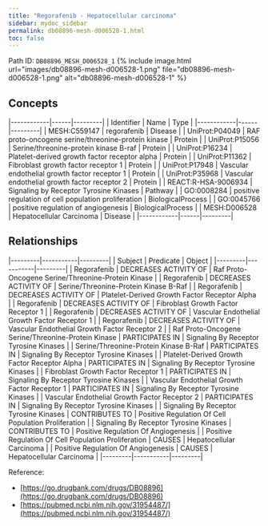 ```yaml
---
title: "Regorafenib - Hepatocellular carcinoma"
sidebar: mydoc_sidebar
permalink: db08896-mesh-d006528-1.html
toc: false 
---
```



Path ID: `DB08896_MESH_D006528_1`
{% include image.html url="images/db08896-mesh-d006528-1.png" file="db08896-mesh-d006528-1.png" alt="db08896-mesh-d006528-1" %}

## Concepts

|------------|------|---------|
| Identifier | Name | Type    |
|------------|------|---------|
| MESH:C559147 | regorafenib | Disease |
| UniProt:P04049 | RAF proto-oncogene serine/threonine-protein kinase | Protein |
| UniProt:P15056 | Serine/threonine-protein kinase B-raf | Protein |
| UniProt:P16234 | Platelet-derived growth factor receptor alpha | Protein |
| UniProt:P11362 | Fibroblast growth factor receptor 1 | Protein |
| UniProt:P17948 | Vascular endothelial growth factor receptor 1 | Protein |
| UniProt:P35968 | Vascular endothelial growth factor receptor 2 | Protein |
| REACT:R-HSA-9006934 | Signaling by Receptor Tyrosine Kinases | Pathway |
| GO:0008284 | positive regulation of cell population proliferation | BiologicalProcess |
| GO:0045766 | positive regulation of angiogenesis | BiologicalProcess |
| MESH:D006528 | Hepatocellular Carcinoma | Disease |
|------------|------|---------|

## Relationships

|---------|-----------|---------|
| Subject | Predicate | Object  |
|---------|-----------|---------|
| Regorafenib | DECREASES ACTIVITY OF | Raf Proto-Oncogene Serine/Threonine-Protein Kinase |
| Regorafenib | DECREASES ACTIVITY OF | Serine/Threonine-Protein Kinase B-Raf |
| Regorafenib | DECREASES ACTIVITY OF | Platelet-Derived Growth Factor Receptor Alpha |
| Regorafenib | DECREASES ACTIVITY OF | Fibroblast Growth Factor Receptor 1 |
| Regorafenib | DECREASES ACTIVITY OF | Vascular Endothelial Growth Factor Receptor 1 |
| Regorafenib | DECREASES ACTIVITY OF | Vascular Endothelial Growth Factor Receptor 2 |
| Raf Proto-Oncogene Serine/Threonine-Protein Kinase | PARTICIPATES IN | Signaling By Receptor Tyrosine Kinases |
| Serine/Threonine-Protein Kinase B-Raf | PARTICIPATES IN | Signaling By Receptor Tyrosine Kinases |
| Platelet-Derived Growth Factor Receptor Alpha | PARTICIPATES IN | Signaling By Receptor Tyrosine Kinases |
| Fibroblast Growth Factor Receptor 1 | PARTICIPATES IN | Signaling By Receptor Tyrosine Kinases |
| Vascular Endothelial Growth Factor Receptor 1 | PARTICIPATES IN | Signaling By Receptor Tyrosine Kinases |
| Vascular Endothelial Growth Factor Receptor 2 | PARTICIPATES IN | Signaling By Receptor Tyrosine Kinases |
| Signaling By Receptor Tyrosine Kinases | CONTRIBUTES TO | Positive Regulation Of Cell Population Proliferation |
| Signaling By Receptor Tyrosine Kinases | CONTRIBUTES TO | Positive Regulation Of Angiogenesis |
| Positive Regulation Of Cell Population Proliferation | CAUSES | Hepatocellular Carcinoma |
| Positive Regulation Of Angiogenesis | CAUSES | Hepatocellular Carcinoma |
|---------|-----------|---------|

Reference: 
  - [https://go.drugbank.com/drugs/DB08896](https://go.drugbank.com/drugs/DB08896)
  - [https://pubmed.ncbi.nlm.nih.gov/31954487/](https://pubmed.ncbi.nlm.nih.gov/31954487/)
